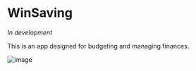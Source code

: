 # WinSaving

 *In development*
 
This is an app designed for budgeting and managing finances.

![image](https://github.com/user-attachments/assets/e0010def-b3bd-4b51-b085-c68f1e26a29d)

